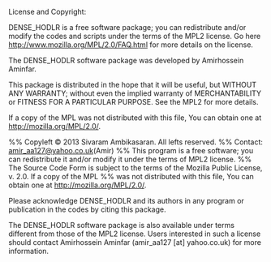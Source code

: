 License and Copyright:

DENSE_HODLR is a free software package; you can redistribute and/or modify the codes and scripts under the terms of the MPL2 license. Go here http://www.mozilla.org/MPL/2.0/FAQ.html for more details on the license.

The DENSE_HODLR software package was developed by Amirhossein Aminfar.

This package is distributed in the hope that it will be useful, but WITHOUT ANY WARRANTY; without even the implied warranty of MERCHANTABILITY or FITNESS FOR A PARTICULAR PURPOSE. See the MPL2 for more details.

If a copy of the MPL was not distributed with this file, You can obtain one at http://mozilla.org/MPL/2.0/.

%% Copyleft © 2013 Sivaram Ambikasaran. All lefts reserved.
%% Contact: amir_aa127@yahoo.co.uk(Amir)
%% This program is a free software; you can redistribute it and/or modify it under the terms of MPL2 license.
%% The Source Code Form is subject to the terms of the Mozilla Public License, v. 2.0. If a copy of the MPL
%% was not distributed with this file, You can obtain one at http://mozilla.org/MPL/2.0/.

Please acknowledge DENSE_HODLR and its authors in any program or publication in the codes by citing this package.

The DENSE_HODLR software package is also available under terms different from those of the MPL2 license. Users interested in such a license should contact Amirhossein Aminfar (amir_aa127 [at] yahoo.co.uk) for more information.